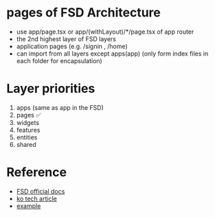 # pages of FSD Architecture

-  use app/page.tsx or app/(withLayout)/\*/page.tsx of app router
-  the 2nd highest layer of FSD layers
-  application pages (e.g. /signin , /home)
-  can import from all layers except apps(app) (only form index files in each folder for encapsulation)

# Layer priorities

1. apps (same as app in the FSD)
2. pages ✅
3. widgets
4. features
5. entities
6. shared

# Reference

-  [FSD official docs](https://feature-sliced.design/docs)
-  [ko tech article](https://emewjin.github.io/feature-sliced-design/)
-  [example](https://nukeapp.netlify.app/)
